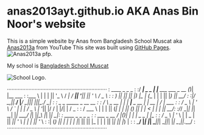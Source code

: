 # anas2013ayt.github.io AKA Anas Bin Noor's website
This is a simple website by Anas from Bangladesh School Muscat aka [Anas2013a](https://www.youtube.com/channel/UC3sAUEvQz21Lxp3PbNG85gg) from YouTube
This site was built using [GitHub Pages](https://pages.github.com/).
![Anas2013a pfp.](https://yt3.googleusercontent.com/W03QHo6AyjXSiVlJ9nWw07kUy8sA_5irdltqimRYUtN105S6sCzMUq0jSzUhRBVLrUNaCMU_CA=s900-c-k-c0x00ffffff-no-rj)

My school is  [Bangladesh School Muscat](https://en.wikipedia.org/wiki/Bangladesh_School_Muscat)

![School Logo.](https://www.bangladeshcircle.com/wp-content/uploads/2016/12/Bangladesh-School-Muscat-Oman-logo.jpg)


·································································
: ____          _                       _  _                    :
:/ ___|  _   _ | |__   ___   ___  _ __ (_)| |__    ___          :
:\___ \ | | | || '_ \ / __| / __|| '__|| || '_ \  / _ \         :
: ___) || |_| || |_) |\__ \| (__ | |   | || |_) ||  __/         :
:|____/  \__,_||_.__/ |___/ \___||_|   |_||_.__/  \___|         :
:    _                _   _____             _      __  __       :
:   / \    _ __    __| | |  ___|___   _ __ | | __ |  \/  |  ___ :
:  / _ \  | '_ \  / _` | | |_  / _ \ | '__|| |/ / | |\/| | / _ \:
: / ___ \ | | | || (_| | |  _|| (_) || |   |   <  | |  | ||  __/:
:/_/   \_\|_| |_| \__,_| |_|   \___/ |_|   |_|\_\ |_|  |_| \___|:
:                 ____  _  _    _             _                 :
:  ___   _ __    / ___|(_)| |_ | |__   _   _ | |__              :
: / _ \ | '_ \  | |  _ | || __|| '_ \ | | | || '_ \             :
:| (_) || | | | | |_| || || |_ | | | || |_| || |_) |            :
: \___/ |_| |_|  \____||_| \__||_| |_| \__,_||_.__/             :
·································································

